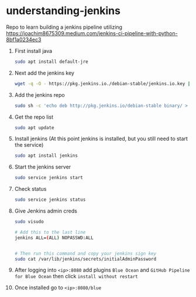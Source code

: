 # understanding-jenkins

Repo to learn building a jenkins pipeline utilizing https://joachim8675309.medium.com/jenkins-ci-pipeline-with-python-8bf1a0234ec3

1. First install java

    ```bash
    sudo apt install default-jre
    ```

2. Next add the jenkins key

    ```bash
    wget -q -O - https://pkg.jenkins.io./debian-stable/jenkins.io.key | sudo apt-key add -
    ```

3. Add the jenkins repo

    ```bash
    sudo sh -c 'echo deb http://pkg.jenkins.io/debian-stable binary/ > /etc/apt/sources.list.d/jenkins.list'
    ```

4. Get the repo list

    ```bash
    sudo apt update
    ```

5. Install jenkins (At this point jenkins is installed, but you still need to start the service)

    ```bash
    sudo apt install jenkins
    ```

6. Start the jenkins server

    ```bash
    sudo service jenkins start
    ```

7. Check status

    ```bash
    sudo service jenkins status
    ```

8. Give Jenkins admin creds

    ```bash
    sudo visudo

    # Add this to the last line
    jenkins ALL=(ALL) NOPASSWD:ALL


    # Then run this command and copy your jenkins sign key
    sudo cat /var/lib/jenkins/secrets/initialAdminPassword


    ```

9. After logging into `<ip>:8080` add plugins `Blue Ocean` and `GitHub Pipeline for Blue Ocean` then click `install without restart`

10. Once installed go to `<ip>:8080/blue`
